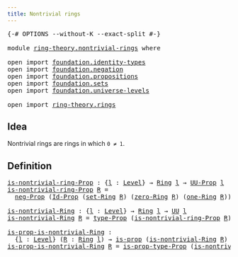 ```yaml
---
title: Nontrivial rings
---
```


<pre class="Agda"><a id="42" class="Symbol">{-#</a> <a id="46" class="Keyword">OPTIONS</a> <a id="54" class="Pragma">--without-K</a> <a id="66" class="Pragma">--exact-split</a> <a id="80" class="Symbol">#-}</a>

<a id="85" class="Keyword">module</a> <a id="92" href="ring-theory.nontrivial-rings.html" class="Module">ring-theory.nontrivial-rings</a> <a id="121" class="Keyword">where</a>

<a id="128" class="Keyword">open</a> <a id="133" class="Keyword">import</a> <a id="140" href="foundation.identity-types.html" class="Module">foundation.identity-types</a>
<a id="166" class="Keyword">open</a> <a id="171" class="Keyword">import</a> <a id="178" href="foundation.negation.html" class="Module">foundation.negation</a>
<a id="198" class="Keyword">open</a> <a id="203" class="Keyword">import</a> <a id="210" href="foundation.propositions.html" class="Module">foundation.propositions</a>
<a id="234" class="Keyword">open</a> <a id="239" class="Keyword">import</a> <a id="246" href="foundation.sets.html" class="Module">foundation.sets</a>
<a id="262" class="Keyword">open</a> <a id="267" class="Keyword">import</a> <a id="274" href="foundation.universe-levels.html" class="Module">foundation.universe-levels</a>

<a id="302" class="Keyword">open</a> <a id="307" class="Keyword">import</a> <a id="314" href="ring-theory.rings.html" class="Module">ring-theory.rings</a>
</pre>
## Idea

Nontrivial rings are rings in which `0 ≠ 1`.

## Definition

<pre class="Agda"><a id="is-nontrivial-ring-Prop"></a><a id="415" href="ring-theory.nontrivial-rings.html#415" class="Function">is-nontrivial-ring-Prop</a> <a id="439" class="Symbol">:</a> <a id="441" class="Symbol">{</a><a id="442" href="ring-theory.nontrivial-rings.html#442" class="Bound">l</a> <a id="444" class="Symbol">:</a> <a id="446" href="Agda.Primitive.html#597" class="Postulate">Level</a><a id="451" class="Symbol">}</a> <a id="453" class="Symbol">→</a> <a id="455" href="ring-theory.rings.html#2551" class="Function">Ring</a> <a id="460" href="ring-theory.nontrivial-rings.html#442" class="Bound">l</a> <a id="462" class="Symbol">→</a> <a id="464" href="foundation-core.propositions.html#1380" class="Function">UU-Prop</a> <a id="472" href="ring-theory.nontrivial-rings.html#442" class="Bound">l</a>
<a id="474" href="ring-theory.nontrivial-rings.html#415" class="Function">is-nontrivial-ring-Prop</a> <a id="498" href="ring-theory.nontrivial-rings.html#498" class="Bound">R</a> <a id="500" class="Symbol">=</a>
  <a id="504" href="foundation.negation.html#1157" class="Function">neg-Prop</a> <a id="513" class="Symbol">(</a><a id="514" href="foundation-core.sets.html#1407" class="Function">Id-Prop</a> <a id="522" class="Symbol">(</a><a id="523" href="ring-theory.rings.html#2757" class="Function">set-Ring</a> <a id="532" href="ring-theory.nontrivial-rings.html#498" class="Bound">R</a><a id="533" class="Symbol">)</a> <a id="535" class="Symbol">(</a><a id="536" href="ring-theory.rings.html#5170" class="Function">zero-Ring</a> <a id="546" href="ring-theory.nontrivial-rings.html#498" class="Bound">R</a><a id="547" class="Symbol">)</a> <a id="549" class="Symbol">(</a><a id="550" href="ring-theory.rings.html#8018" class="Function">one-Ring</a> <a id="559" href="ring-theory.nontrivial-rings.html#498" class="Bound">R</a><a id="560" class="Symbol">))</a>

<a id="is-nontrivial-Ring"></a><a id="564" href="ring-theory.nontrivial-rings.html#564" class="Function">is-nontrivial-Ring</a> <a id="583" class="Symbol">:</a> <a id="585" class="Symbol">{</a><a id="586" href="ring-theory.nontrivial-rings.html#586" class="Bound">l</a> <a id="588" class="Symbol">:</a> <a id="590" href="Agda.Primitive.html#597" class="Postulate">Level</a><a id="595" class="Symbol">}</a> <a id="597" class="Symbol">→</a> <a id="599" href="ring-theory.rings.html#2551" class="Function">Ring</a> <a id="604" href="ring-theory.nontrivial-rings.html#586" class="Bound">l</a> <a id="606" class="Symbol">→</a> <a id="608" href="foundation-core.universe-levels.html#222" class="Primitive">UU</a> <a id="611" href="ring-theory.nontrivial-rings.html#586" class="Bound">l</a>
<a id="613" href="ring-theory.nontrivial-rings.html#564" class="Function">is-nontrivial-Ring</a> <a id="632" href="ring-theory.nontrivial-rings.html#632" class="Bound">R</a> <a id="634" class="Symbol">=</a> <a id="636" href="foundation-core.propositions.html#1482" class="Function">type-Prop</a> <a id="646" class="Symbol">(</a><a id="647" href="ring-theory.nontrivial-rings.html#415" class="Function">is-nontrivial-ring-Prop</a> <a id="671" href="ring-theory.nontrivial-rings.html#632" class="Bound">R</a><a id="672" class="Symbol">)</a>

<a id="is-prop-is-nontrivial-Ring"></a><a id="675" href="ring-theory.nontrivial-rings.html#675" class="Function">is-prop-is-nontrivial-Ring</a> <a id="702" class="Symbol">:</a>
  <a id="706" class="Symbol">{</a><a id="707" href="ring-theory.nontrivial-rings.html#707" class="Bound">l</a> <a id="709" class="Symbol">:</a> <a id="711" href="Agda.Primitive.html#597" class="Postulate">Level</a><a id="716" class="Symbol">}</a> <a id="718" class="Symbol">(</a><a id="719" href="ring-theory.nontrivial-rings.html#719" class="Bound">R</a> <a id="721" class="Symbol">:</a> <a id="723" href="ring-theory.rings.html#2551" class="Function">Ring</a> <a id="728" href="ring-theory.nontrivial-rings.html#707" class="Bound">l</a><a id="729" class="Symbol">)</a> <a id="731" class="Symbol">→</a> <a id="733" href="foundation-core.propositions.html#1296" class="Function">is-prop</a> <a id="741" class="Symbol">(</a><a id="742" href="ring-theory.nontrivial-rings.html#564" class="Function">is-nontrivial-Ring</a> <a id="761" href="ring-theory.nontrivial-rings.html#719" class="Bound">R</a><a id="762" class="Symbol">)</a>
<a id="764" href="ring-theory.nontrivial-rings.html#675" class="Function">is-prop-is-nontrivial-Ring</a> <a id="791" href="ring-theory.nontrivial-rings.html#791" class="Bound">R</a> <a id="793" class="Symbol">=</a> <a id="795" href="foundation-core.propositions.html#1549" class="Function">is-prop-type-Prop</a> <a id="813" class="Symbol">(</a><a id="814" href="ring-theory.nontrivial-rings.html#415" class="Function">is-nontrivial-ring-Prop</a> <a id="838" href="ring-theory.nontrivial-rings.html#791" class="Bound">R</a><a id="839" class="Symbol">)</a>
</pre>